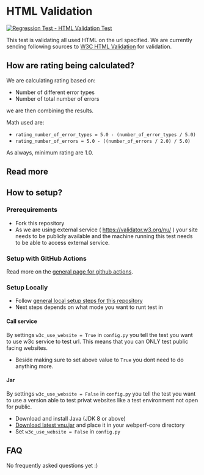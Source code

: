 # HTML Validation
[![Regression Test - HTML Validation Test](https://github.com/Webperf-se/webperf_core/actions/workflows/regression-test-html.yml/badge.svg)](https://github.com/Webperf-se/webperf_core/actions/workflows/regression-test-html.yml)

This test is validating all used HTML on the url specified.
We are currently sending following sources to [W3C HTML Validation](https://validator.w3.org/nu/) for validation.

## How are rating being calculated?

We are calculating rating based on:
- Number of different error types
- Number of total number of errors

we are then combining the results.

Math used are:
- `rating_number_of_error_types = 5.0 - (number_of_error_types / 5.0)`
- `rating_number_of_errors = 5.0 - ((number_of_errors / 2.0) / 5.0)`

As always, minimum rating are 1.0.

## Read more

## How to setup?

### Prerequirements

* Fork this repository
* As we are using external service ( https://validator.w3.org/nu/ ) your site needs to be publicly available and the machine running
this test needs to be able to access external service.

### Setup with GitHub Actions

Read more on the [general page for github actions](../getting-started-github-actions.md).

### Setup Locally

* Follow [general local setup steps for this repository](../getting-started-local.md)
* Next steps depends on what mode you want to runt test in

#### Call service

By settings `w3c_use_website = True` in `config.py` you tell the test
you want to use w3c service to test url.
This means that you can ONLY test public facing websites.

* Beside making sure to set above value to `True` you dont need to do anything more.

#### Jar

By settings `w3c_use_website = False` in `config.py` you tell the test
you want to use a version able to test privat websites like a test environment not open for public.

* Download and install Java (JDK 8 or above)
* [Download latest vnu.jar](https://github.com/validator/validator/releases/download/latest/vnu.jar) and place it in your webperf-core directory
* Set `w3c_use_website = False` in `config.py`

## FAQ

No frequently asked questions yet :)
